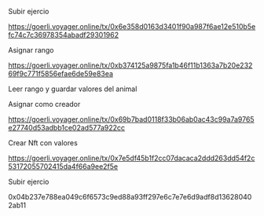 Subir ejercio

https://goerli.voyager.online/tx/0x6e358d0163d3401f90a987f6ae12e510b5efc74c7c36978354abadf29301962

Asignar rango

https://goerli.voyager.online/tx/0xb374125a9875fa1b46f11b1363a7b20e23269f9c771f5856efae6de59e83ea

Leer rango y guardar valores del animal

Asignar como creador

https://goerli.voyager.online/tx/0x69b7bad0118f33b06ab0ac43c99a7a9765e27740d53adbb1ce02ad577a922cc

Crear Nft con valores

https://goerli.voyager.online/tx/0x7e5df45b1f2cc07dacaca2ddd263dd54f2c53172055702415da4f66a9ee2f5e

Subir ejercio

0x04b237e788ea049c6f6573c9ed88a93ff297e6c7e7e6d9adf8d136280402ab11

